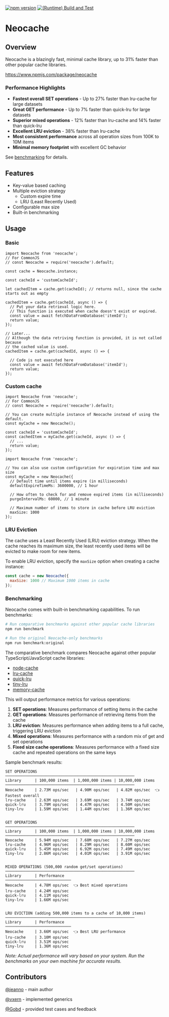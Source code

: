 [![npm version](https://img.shields.io/npm/v/neocache.svg?style=flat)](https://www.npmjs.com/package/neocache) [![(Runtime) Build and Test](https://github.com/Jeanno/neocache/actions/workflows/test.yml/badge.svg)](https://github.com/Jeanno/neocache/actions/workflows/test.yml)

# Neocache

## Overview
Neocache is a blazingly fast, minimal cache library, up to 31% faster than other popular cache libraries.

https://www.npmjs.com/package/neocache

### Performance Highlights

- **Fastest overall SET operations** - Up to 27% faster than lru-cache for large datasets
- **Great GET performance** - Up to 7% faster than quick-lru for large datasets
- **Superior mixed operations** - 12% faster than lru-cache and 14% faster than quick-lru
- **Excellent LRU eviction** - 38% faster than lru-cache
- **Most consistent performance** across all operation sizes from 100K to 10M items
- **Minimal memory footprint** with excellent GC behavior

See [benchmarking](#benchmarking) for details.

## Features

- Key-value based caching
- Multiple eviction strategy
  - Custom expire time
  - LRU (Least Recently Used)
- Configurable max size
- Built-in benchmarking

## Usage

### Basic

```
import Neocache from 'neocache';
// For CommonJS
// const Neocache = require('neocache').default;

const cache = Neocache.instance;

const cacheId = 'customCacheId';

let cachedItem = cache.get(cacheId); // returns null, since the cache starts out as empty

cachedItem = cache.get(cacheId, async () => {
  // Put your data retrieval logic here.
  // This function is executed when cache doesn't exist or expired.
  const value = await fetchDataFromDatabase('itemId');
  return value;
});

// Later...
// Although the data retriving function is provided, it is not called because
// the cached value is used.
cachedItem = cache.get(cachedId, async () => {

  // Code is not executed here
  const value = await fetchDataFromDatabase('itemId');
  return value;
});

```

### Custom cache
```
import Neocache from 'neocache';
// For CommonJS
// const Neocache = require('neocache').default;

// You can create multiple instance of Neocache instead of using the default.
const myCache = new Neocache();

const cacheId = 'customCacheId';
const cachedItem = myCache.get(cacheId, async () => {
  // ...
  return value;
});
```

```
import Neocache from 'neocache';

// You can also use custom configuration for expiration time and max size
const myCache = new Neocache({
  // Default time until items expire (in milliseconds)
  defaultExpireTimeMs: 3600000, // 1 hour
  
  // How often to check for and remove expired items (in milliseconds)
  purgeIntervalMs: 60000, // 1 minute
  
  // Maximum number of items to store in cache before LRU eviction
  maxSize: 1000
});
```

### LRU Eviction

The cache uses a Least Recently Used (LRU) eviction strategy. When the cache reaches its maximum size, the least recently used items will be evicted to make room for new items.

To enable LRU eviction, specify the `maxSize` option when creating a cache instance:

```javascript
const cache = new Neocache({
  maxSize: 1000 // Maximum 1000 items in cache
});
```

### Benchmarking

Neocache comes with built-in benchmarking capabilities. To run benchmarks:

```bash
# Run comparative benchmarks against other popular cache libraries
npm run benchmark

# Run the original Neocache-only benchmarks
npm run benchmark:original
```

The comparative benchmark compares Neocache against other popular TypeScript/JavaScript cache libraries:

- [node-cache](https://www.npmjs.com/package/node-cache)
- [lru-cache](https://www.npmjs.com/package/lru-cache)
- [quick-lru](https://www.npmjs.com/package/quick-lru)
- [tiny-lru](https://www.npmjs.com/package/tiny-lru)
- [memory-cache](https://www.npmjs.com/package/memory-cache)

This will output performance metrics for various operations:

1. **SET operations**: Measures performance of setting items in the cache
2. **GET operations**: Measures performance of retrieving items from the cache
3. **LRU eviction**: Measures performance when adding items to a full cache, triggering LRU eviction
4. **Mixed operations**: Measures performance with a random mix of get and set operations
5. **Fixed size cache operations**: Measures performance with a fixed size cache and repeated operations on the same keys

Sample benchmark results:

```
SET OPERATIONS
─────────────────────────────────────────────────────────
Library      | 100,000 items  | 1,000,000 items | 10,000,000 items
─────────────────────────────────────────────────────────
Neocache     | 2.73M ops/sec   | 4.90M ops/sec   | 4.82M ops/sec  👈 Fastest overall
lru-cache    | 2.63M ops/sec   | 3.69M ops/sec   | 3.74M ops/sec
quick-lru    | 3.79M ops/sec   | 4.47M ops/sec   | 4.50M ops/sec
tiny-lru     | 1.59M ops/sec   | 1.44M ops/sec   | 1.36M ops/sec


GET OPERATIONS
─────────────────────────────────────────────────────────
Library      | 100,000 items  | 1,000,000 items | 10,000,000 items
─────────────────────────────────────────────────────────
Neocache     | 5.94M ops/sec   | 7.68M ops/sec   | 7.27M ops/sec
lru-cache    | 4.96M ops/sec   | 8.29M ops/sec   | 8.60M ops/sec
quick-lru    | 5.45M ops/sec   | 6.92M ops/sec   | 7.49M ops/sec
tiny-lru     | 2.86M ops/sec   | 4.01M ops/sec   | 3.91M ops/sec


MIXED OPERATIONS (500,000 random get/set operations)
─────────────────────────────────────────────────────────
Library      | Performance
─────────────────────────────
Neocache     | 4.78M ops/sec  👈 Best mixed operations
lru-cache    | 4.24M ops/sec
quick-lru    | 4.11M ops/sec
tiny-lru     | 1.66M ops/sec


LRU EVICTION (adding 500,000 items to a cache of 10,000 items)
─────────────────────────────────────────────────────────
Library      | Performance
─────────────────────────────
Neocache     | 3.66M ops/sec  👈 Best LRU performance
lru-cache    | 3.10M ops/sec
quick-lru    | 3.51M ops/sec
tiny-lru     | 1.36M ops/sec

```

*Note: Actual performance will vary based on your system. Run the benchmarks on your own machine for accurate results.*

## Contributors

[@jeanno](https://github.com/jeanno) - main author

[@vxern](https://github.com/vxern) - implemented generics

[@Gobd](https://github.com/Gobd) - provided test cases and feedback
